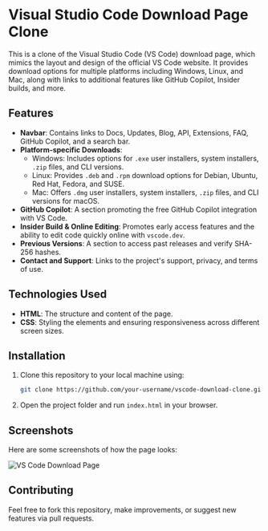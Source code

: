 # Visual Studio Code Download Page Clone

This is a clone of the Visual Studio Code (VS Code) download page, which mimics the layout and design of the official VS Code website. It provides download options for multiple platforms including Windows, Linux, and Mac, along with links to additional features like GitHub Copilot, Insider builds, and more.

## Features

- **Navbar**: Contains links to Docs, Updates, Blog, API, Extensions, FAQ, GitHub Copilot, and a search bar.
- **Platform-specific Downloads**:
  - Windows: Includes options for `.exe` user installers, system installers, `.zip` files, and CLI versions.
  - Linux: Provides `.deb` and `.rpm` download options for Debian, Ubuntu, Red Hat, Fedora, and SUSE.
  - Mac: Offers `.dmg` user installers, system installers, `.zip` files, and CLI versions for macOS.
- **GitHub Copilot**: A section promoting the free GitHub Copilot integration with VS Code.
- **Insider Build & Online Editing**: Promotes early access features and the ability to edit code quickly online with `vscode.dev`.
- **Previous Versions**: A section to access past releases and verify SHA-256 hashes.
- **Contact and Support**: Links to the project's support, privacy, and terms of use.

## Technologies Used

- **HTML**: The structure and content of the page.
- **CSS**: Styling the elements and ensuring responsiveness across different screen sizes.

## Installation

1. Clone this repository to your local machine using:

   ```bash
   git clone https://github.com/your-username/vscode-download-clone.git
   ```

2. Open the project folder and run `index.html` in your browser.

## Screenshots

Here are some screenshots of how the page looks:

![VS Code Download Page](screenshot.png)

## Contributing

Feel free to fork this repository, make improvements, or suggest new features via pull requests.
